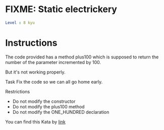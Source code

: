 # FIXME: Static electrickery

```yaml
Level : 8 kyu
```


# Instructions
The code provided has a method plus100 which is supposed to return the number of the parameter incremented by 100.

But it's not working properly.

Task
Fix the code so we can all go home early.

Restrictions

- Do not modify the constructor
- Do not modify the plus100 method
- Do not modify the ONE_HUNDRED declaration

You can find this Kata by [link](https://www.codewars.com/kata/596c55fc7bd5476bf60000d5/train/java)